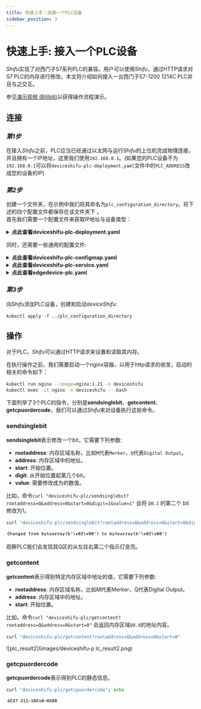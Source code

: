 ```yaml
---
title: 快速上手：连接一个PLC设备
sidebar_position: 3
---
```


# 快速上手: 接入一个PLC设备

*Shifu*实现了对西门子S7系列PLC的兼容。用户可以使用*Shifu*，通过HTTP请求对S7 PLC的内存进行修改。本文将介绍如何接入一台西门子S7-1200 1214C PLC并且与之交互。

参见[演示视频 (Bilibili)](https://www.bilibili.com/video/BV1XL4y1c7Ly)以获得操作流程演示。

## 连接

### *第1步*

在接入*Shifu*之前，PLC应当已经通过以太网与运行*Shifu*的上位机完成物理连接，并且拥有一个IP地址，这里我们使用`192.168.0.1`。(如果您的PLC设备不为`192.168.0.1`可以将`deviceshifu-plc-deployment.yaml`文件中的`PLC_ADDRESS`改成您的设备的IP)

### *第2步*

创建一个文件夹，在示例中我们将其命名为`plc_configuration_directory`。将下述的四个配置文件都保存在该文件夹下 。  
首先我们需要一个配置文件来获取IP地址与设备类型：  

<details>
  <summary> <b>点此查看deviceshifu-plc-deployment.yaml</b> </summary> 

```
apiVersion: apps/v1
kind: Deployment
metadata:
  labels:
    app: deviceshifu-plc-deployment
  name: deviceshifu-plc-deployment
  namespace: deviceshifu
spec:
  replicas: 1
  selector:
    matchLabels:
      app: deviceshifu-plc-deployment
  template:
    metadata:
      labels:
        app: deviceshifu-plc-deployment
    spec:
      containers:
        - image: edgehub/deviceshifu-http-http:v0.0.1
          name: deviceshifu-http
          ports:
            - containerPort: 8080
          volumeMounts:
            - name: deviceshifu-config
              mountPath: "/etc/edgedevice/config"
              readOnly: true
          env:
            - name: EDGEDEVICE_NAME
              value: "edgedevice-plc"
            - name: EDGEDEVICE_NAMESPACE
              value: "devices"
        - image: edgehub/plc-device:v0.0.1
          name: plc
          env:
            - name: PLC_ADDRESS
              value: "192.168.0.1"
            - name: PLC_RACK
              value: "0"        
            - name: PLC_SLOT
              value: "1"
            - name: PLC_CONTAINER_PORT
              value: "11111"
      volumes:
        - name: deviceshifu-config
          configMap:
            name: plc-configmap-0.0.1
      serviceAccountName: edgedevice-sa
      
```
</details>

同时，还需要一些通用的配置文件:

<details>
  <summary> <b>点此查看deviceshifu-plc-configmap.yaml</b> </summary>

```
apiVersion: v1
kind: ConfigMap
metadata:
  name: plc-configmap-0.0.1
  namespace: deviceshifu
data:
#    device name and image address
  driverProperties: |
    driverSku: PLC
    driverImage: plc-device:v0.0.1
    driverExecution: " "
#    available instructions
  instructions: |
    sendsinglebit:
    sendcontent:
    getcontent:
    getcpuordercode:
#    telemetry retrieval methods
#    in this example, a device_health telemetry is collected by calling hello instruction every 1 second
  telemetries: |
    device_health:
      properties:
        instruction: getcpuordercode
        initialDelayMs: 1000
        intervalMs: 1000
```
</details>

<details>
  <summary> <b>点此查看deviceshifu-plc-service.yaml</b> </summary>

```
apiVersion: v1
kind: Service
metadata:
  labels:
    app: deviceshifu-plc-deployment
  name: deviceshifu-plc
  namespace: deviceshifu
spec:
  ports:
    - port: 80
      protocol: TCP
      targetPort: 8080
  selector:
    app: deviceshifu-plc-deployment
  type: LoadBalancer
```
</details>

<details>
  <summary> <b>点此查看edgedevice-plc.yaml</b> </summary>

```
apiVersion: shifu.edgenesis.io/v1alpha1
kind: EdgeDevice
metadata:
  name: edgedevice-plc
  namespace: devices
spec:
  sku: "PLC"
  connection: Ethernet
  address: 0.0.0.0:11111
  protocol: HTTP
status:
  edgedevicephase: "Pending"
```
</details>

### *第3步*

向*Shifu*添加PLC设备，创建和启动*deviceShifu*:

```
kubectl apply -f ../plc_configuration_directory
```

## 操作

对于PLC，*Shifu*可以通过HTTP请求来设置和读取其内存。 

在执行操作之前，我们需要启动一个nginx容器，以用于http请求的收发，启动的相关的命令如下：

```bash
kubectl run nginx --image=nginx:1.21 -n deviceshifu 
kubectl exec -it nginx -n deviceshifu -- bash
```

下面列举了3个PLC的指令，分别是**sendsinglebit**、**getcontent**、**getcpuordercode**，我们可以通过*Shifu*来对设备执行这些命令。

### sendsinglebit

**sendsinglebit**表示修改一个bit，它需要下列参数:

- **rootaddress**: 内存区域名称，比如`M`代表`Merker`，`Q`代表`Digital Output`。
- **address**: 内存区域中的地址。
- **start**: 开始位置。
- **digit**: 从开始位置起第几个bit。
- **value**: 需要修改成为的数值。

比如，命令`curl "deviceshifu-plc/sendsinglebit?rootaddress=Q&address=0&start=0&digit=1&value=1"` 会将 `Q0.1` 的第二个 bit 修改为1。

```bash
curl "deviceshifu-plc/sendsinglebit?rootaddress=Q&address=0&start=0&digit=1&value=1"; echo
```

![plc_result1](images/deviceshifu-plc_result1.png)  

观察PLC我们会发现其Q区的从左往右第二个指示灯变亮。

### getcontent

**getcontent**表示得到特定内存区域中地址的值，它需要下列参数:

- **rootaddress**: 内存区域名称，比如M代表Merker，Q代表Digital Output。
- **address**: 内存区域中的地址。
- **start**: 开始位置。

比如，命令`curl "deviceshifu-plc/getcontent?rootaddress=Q&address=0&start=0"` 会返回内存区域`Q0.0`的地址内容。

```bash
curl "deviceshifu-plc/getcontent?rootaddress=Q&address=0&start=0"
```

![plc_result2](images/deviceshifu-p lc_result2.png)

### getcpuordercode

**getcpuordercode**表示得到PLC的静态信息。

```bash
curl "deviceshifu-plc/getcpuordercode"; echo
```

![plc_result3](images/deviceshifu-plc_result3.png)
